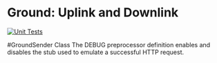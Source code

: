 # Ground: Uplink and Downlink

[![Unit Tests](https://github.com/MateoVG-coding/CSCN73030-ProjectV-UplinkDownlink-GroundStation/actions/workflows/Unit-Test.yml/badge.svg)](https://github.com/MateoVG-coding/CSCN73030-ProjectV-UplinkDownlink-GroundStation/actions/workflows/Unit-Test.yml)

#GroundSender Class
The DEBUG preprocessor definition enables and disables the stub used to emulate a successful HTTP request.
